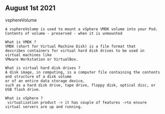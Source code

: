 ## August 1st 2021

vsphereVolume

    A vsphereVolume is used to mount a vSphere VMDK volume into your Pod. 
    Contents of volume - preserved - when it is unmounted

    What is VMDK ?
    VMDK (short for Virtual Machine Disk) is a file format that
    describes containers for virtual hard disk drives to be used in virtual machines like 
    VMware Workstation or VirtualBox.

    What is virtual hard disk drives ?
    A disk image, in computing, is a computer file containing the contents and structure of a disk volume
    or of an entire data storage device,
    such as a hard disk drive, tape drive, floppy disk, optical disc, or USB flash drive.
    
    What is vSphere ?
     virtualization product -> it has couple of features ->to ensure virtual servers are up and running.
    
    
    